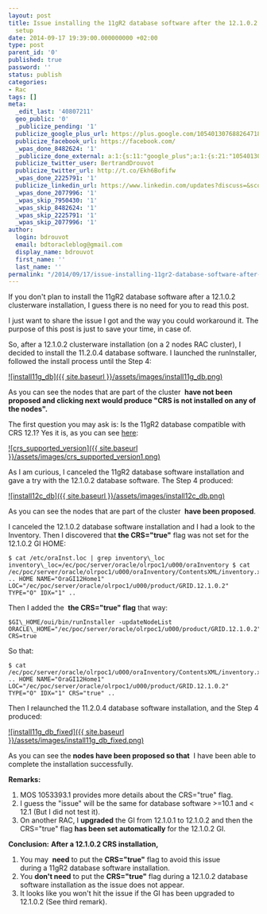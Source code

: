 ```yaml
---
layout: post
title: Issue installing the 11gR2 database software after the 12.1.0.2 clusterware
  setup
date: 2014-09-17 19:39:00.000000000 +02:00
type: post
parent_id: '0'
published: true
password: ''
status: publish
categories:
- Rac
tags: []
meta:
  _edit_last: '40807211'
  geo_public: '0'
  _publicize_pending: '1'
  publicize_google_plus_url: https://plus.google.com/105401307688264718604/posts/Eeqj3SRV7SG
  publicize_facebook_url: https://facebook.com/
  _wpas_done_8482624: '1'
  _publicize_done_external: a:1:{s:11:"google_plus";a:1:{s:21:"105401307688264718604";b:1;}}
  publicize_twitter_user: BertrandDrouvot
  publicize_twitter_url: http://t.co/Ekh6Bofifw
  _wpas_done_2225791: '1'
  publicize_linkedin_url: https://www.linkedin.com/updates?discuss=&scope=16310177&stype=M&topic=5918075472683503616&type=U&a=QtOJ
  _wpas_done_2077996: '1'
  _wpas_skip_7950430: '1'
  _wpas_skip_8482624: '1'
  _wpas_skip_2225791: '1'
  _wpas_skip_2077996: '1'
author:
  login: bdrouvot
  email: bdtoracleblog@gmail.com
  display_name: bdrouvot
  first_name: ''
  last_name: ''
permalink: "/2014/09/17/issue-installing-11gr2-database-software-after-the-12-1-0-2-clusterware-setup/"
---
```

If you don't plan to install the 11gR2 database software after a 12.1.0.2 clusterware&nbsp;installation, I guess there is no need for you to read this post.

I just want to share the issue I got and the way you could workaround it. The purpose of this post is just to save your time, in case of.

So, after a 12.1.0.2 clusterware&nbsp;installation (on a 2 nodes RAC cluster), I decided to install the 11.2.0.4 database software. I launched the runInstaller, followed the install process until the Step 4:

[![install11g_db]({{ site.baseurl }}/assets/images/install11g_db.png)](http://bdrouvot.files.wordpress.com/2014/09/install11g_db.png)

As you can see the nodes that are part of the cluster&nbsp; **have not been proposed and&nbsp;clicking next would produce "CRS is not installed on any of the nodes".&nbsp;**

The first question you may ask is: Is the 11gR2 database compatible with CRS 12.1? Yes it is, as you can see [here](http://docs.oracle.com/database/121/CWADD/intro.htm#CWADD90955):

[![crs_supported_version]({{ site.baseurl }}/assets/images/crs_supported_version1.png)](http://bdrouvot.files.wordpress.com/2014/09/crs_supported_version1.png)

As I am curious, I canceled the 11gR2 database software installation and gave a try with the 12.1.0.2 database software. The Step 4 produced:

[![install12c_db]({{ site.baseurl }}/assets/images/install12c_db.png)](http://bdrouvot.files.wordpress.com/2014/09/install12c_db.png)

As you can see the nodes that are part of the cluster&nbsp; **have been proposed**.

I canceled the 12.1.0.2 database software installation and I had a look to the Inventory. Then I&nbsp;discovered that **the CRS="true"** flag was not set for the 12.1.0.2 GI HOME:

```
$ cat /etc/oraInst.loc | grep inventory\_loc inventory\_loc=/ec/poc/server/oracle/olrpoc1/u000/oraInventory $ cat /ec/poc/server/oracle/olrpoc1/u000/oraInventory/ContentsXML/inventory.xml .. HOME NAME="OraGI12Home1" LOC="/ec/poc/server/oracle/olrpoc1/u000/product/GRID.12.1.0.2" TYPE="O" IDX="1" ..
```

Then I added the&nbsp; **the CRS="true" flag** that way:

```
$GI\_HOME/oui/bin/runInstaller -updateNodeList ORACLE\_HOME="/ec/poc/server/oracle/olrpoc1/u000/product/GRID.12.1.0.2" CRS=true
```

So that:

```
$ cat /ec/poc/server/oracle/olrpoc1/u000/oraInventory/ContentsXML/inventory.xml .. HOME NAME="OraGI12Home1" LOC="/ec/poc/server/oracle/olrpoc1/u000/product/GRID.12.1.0.2" TYPE="O" IDX="1" CRS="true" ..
```

Then I relaunched the 11.2.0.4 database software installation, and the Step 4 produced:

[![install11g_db_fixed]({{ site.baseurl }}/assets/images/install11g_db_fixed.png)](http://bdrouvot.files.wordpress.com/2014/09/install11g_db_fixed.png)

As you can see the **nodes have been proposed so that** &nbsp;I have been able to complete the installation&nbsp;successfully.

**Remarks:**

1. MOS&nbsp;1053393.1 provides more details about the CRS="true" flag.
2. I guess the "issue" will be the same for database software \>=10.1 and \< 12.1 (But I did not&nbsp;test it).
3. On another RAC, I **upgraded** the GI from 12.1.0.1 to 12.1.0.2 and then the CRS="true" flag **has been set automatically** for the 12.1.0.2 GI.

**Conclusion:**  **After a 12.1.0.2 CRS installation,**

1. You may&nbsp; **need** to put the **CRS="true"** flag to avoid this issue during&nbsp;a&nbsp;11gR2 database software installation.
2. You **don't need** to put the **CRS="true"** flag during&nbsp;a&nbsp;12.1.0.2&nbsp;database software installation as the issue does not appear.
3. It looks like you won't hit the issue if the GI has been upgraded to 12.1.0.2 (See third remark).
